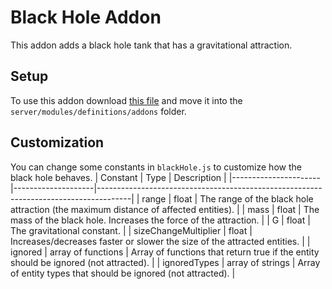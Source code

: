 # Black Hole Addon
This addon adds a black hole tank that has a gravitational attraction.
## Setup
To use this addon download [this file](https://github.com/P-R-2000/aps-plus-plus-addons/blob/main/blackHole/blackHole.js) and move it into the `server/modules/definitions/addons` folder.
## Customization
You can change some constants in `blackHole.js` to customize how the black hole behaves.
| Constant             | Type               | Description                                                                          |
|----------------------|--------------------|--------------------------------------------------------------------------------------|
| range                | float              | The range of the black hole attraction (the maximum distance of affected entities).  |
| mass                 | float              | The mass of the black hole. Increases the force of the attraction.                   |
| G                    | float              | The gravitational constant.                                                          |
| sizeChangeMultiplier | float              | Increases/decreases faster or slower the size of the attracted entities.             |
| ignored              | array of functions | Array of functions that return true if the entity should be ignored (not attracted). |
| ignoredTypes         | array of strings   | Array of entity types that should be ignored (not attracted).                        |